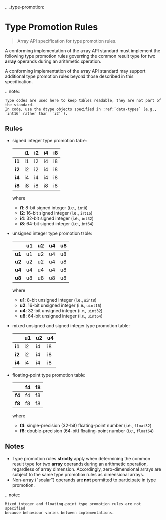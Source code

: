 .. _type-promotion:

# Type Promotion Rules

> Array API specification for type promotion rules.

A conforming implementation of the array API standard must implement the following type promotion rules governing the common result type for two **array** operands during an arithmetic operation.

A conforming implementation of the array API standard may support additional type promotion rules beyond those described in this specification.

.. note::

    Type codes are used here to keep tables readable, they are not part of the standard.
    In code, use the dtype objects specified in :ref:`data-types` (e.g., `int16` rather than `'i2'`).

## Rules

<!-- Note: please keep table columns aligned -->

-   signed integer type promotion table:

    |        | i1 | i2 | i4 | i8 |
    | ------ | -- | -- | -- | -- |
    | **i1** | i1 | i2 | i4 | i8 |
    | **i2** | i2 | i2 | i4 | i8 |
    | **i4** | i4 | i4 | i4 | i8 |
    | **i8** | i8 | i8 | i8 | i8 |

    where

    -   **i1**: 8-bit signed integer (i.e., `int8`)
    -   **i2**: 16-bit signed integer (i.e., `int16`)
    -   **i4**: 32-bit signed integer (i.e., `int32`)
    -   **i8**: 64-bit signed integer (i.e., `int64`)

-   unsigned integer type promotion table:

    |        | u1 | u2 | u4 | u8 |
    | ------ | -- | -- | -- | -- |
    | **u1** | u1 | u2 | u4 | u8 |
    | **u2** | u2 | u2 | u4 | u8 |
    | **u4** | u4 | u4 | u4 | u8 |
    | **u8** | u8 | u8 | u8 | u8 |

    where

    -   **u1**: 8-bit unsigned integer (i.e., `uint8`)
    -   **u2**: 16-bit unsigned integer (i.e., `uint16`)
    -   **u4**: 32-bit unsigned integer (i.e., `uint32`)
    -   **u8**: 64-bit unsigned integer (i.e., `uint64`)

-   mixed unsigned and signed integer type promotion table:

    |        | u1 | u2 | u4 |
    | ------ | -- | -- | -- |
    | **i1** | i2 | i4 | i8 |
    | **i2** | i2 | i4 | i8 |
    | **i4** | i4 | i4 | i8 |

-   floating-point type promotion table:

    |        | f4 | f8 |
    | ------ | -- | -- |
    | **f4** | f4 | f8 |
    | **f8** | f8 | f8 |

    where

    -   **f4**: single-precision (32-bit) floating-point number (i.e., `float32`)
    -   **f8**: double-precision (64-bit) floating-point number (i.e., `float64`)

## Notes

-   Type promotion rules **strictly** apply when determining the common result type for two **array** operands during an arithmetic operation, regardless of array dimension. Accordingly, zero-dimensional arrays are subject to the same type promotion rules as dimensional arrays.
-   Non-array ("scalar") operands are **not** permitted to participate in type promotion.


.. note::

    Mixed integer and floating-point type promotion rules are not specified
    because behaviour varies between implementations.